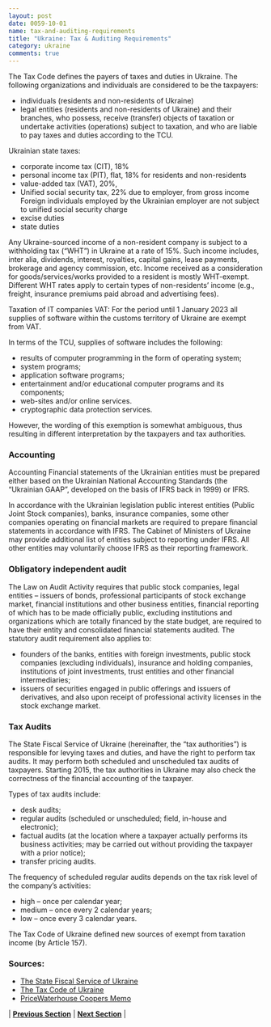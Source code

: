 ```yaml
---
layout: post
date: 0059-10-01
name: tax-and-auditing-requirements
title: "Ukraine: Tax & Auditing Requirements"
category: ukraine
comments: true
---
```




The Tax Code defines the payers of taxes and duties in Ukraine. The following organizations and individuals are considered to be the taxpayers: 

- individuals (residents and non-residents of Ukraine)
- legal entities (residents and non-residents of Ukraine) and their branches, who possess, receive (transfer) objects of taxation or undertake activities (operations) subject to taxation, and who are liable to pay taxes and duties according to the TCU.

Ukrainian state taxes:

 - corporate income tax (CIT), 18%
 - personal income tax (PIT), flat, 18% for residents and non-residents
 - value-added tax (VAT), 20%, 
 - Unified social security tax, 22% due to employer, from gross income
Foreign individuals employed by the Ukrainian employer are not subject to unified social security charge
 - excise duties
 - state duties

Any Ukraine-sourced income of a non-resident company is subject to a withholding tax (“WHT”) in Ukraine at a rate of 15%. Such income includes, inter alia, dividends, interest, royalties, capital gains, lease payments, brokerage and agency commission, etc. Income received as a consideration for goods/services/works provided to a resident is mostly WHT-exempt. Different WHT rates apply to certain types of non-residents’ income (e.g., freight, insurance premiums paid abroad and advertising fees).

Taxation of IT companies VAT: For the period until 1 January 2023 all supplies of software within the customs territory of Ukraine are exempt from VAT.

In terms of the TCU, supplies of software includes the following: 

- results of computer programming in the form of operating system; 
- system programs; 
- application software programs; 
- entertainment and/or educational computer programs and its components; 
- web-sites and/or online services. 
- cryptographic data protection services.

However, the wording of this exemption is somewhat ambiguous, thus resulting in different interpretation by the taxpayers and tax authorities.  

### Accounting ###

Accounting Financial statements of the Ukrainian entities must be prepared either based on the Ukrainian National Accounting Standards (the “Ukrainian GAAP”, developed on the basis of IFRS back in 1999) or IFRS.

In accordance with the Ukrainian legislation public interest entities (Public Joint Stock companies), banks, insurance companies, some other companies operating on financial markets are required to prepare financial statements in accordance with IFRS. The Cabinet of Ministers of Ukraine may provide additional list of entities subject to reporting under IFRS. All other entities may voluntarily choose IFRS as their reporting framework.

### Obligatory independent audit ###

 The Law on Audit Activity requires that public stock companies, legal entities – issuers of bonds, professional participants of stock exchange market, financial institutions and other business entities, financial reporting of which has to be made officially public, excluding institutions and organizations which are totally financed by the state budget, are required to have their entity and consolidated financial statements audited. The statutory audit requirement also applies to:
 
- founders of the banks, entities with foreign investments, public stock companies (excluding individuals), insurance and holding companies, institutions of joint investments, trust entities and other financial intermediaries; 
- issuers of securities engaged in public offerings and issuers of derivatives, and also upon receipt of professional activity licenses in the stock exchange market.

### Tax Audits ###

The State Fiscal Service of Ukraine (hereinafter, the “tax authorities”) is responsible for levying taxes and duties, and have the right to perform tax audits. It may perform both scheduled and unscheduled tax audits of taxpayers. Starting 2015, the tax authorities in Ukraine may also check the correctness of the financial accounting of the taxpayer. 

Types of tax audits include: 

- desk audits;
- regular  audits (scheduled or unscheduled; field, in-house and electronic); 
- factual audits (at the location where a taxpayer actually performs its business activities; may be carried out without providing the taxpayer with a prior notice); 
- transfer pricing audits.

The frequency of scheduled regular audits depends on the tax risk level of the company’s activities: 

- high – once per calendar year; 
- medium – once every 2 calendar years; 
- low – once every 3 calendar years.

The Tax Code of Ukraine defined new sources of exempt from taxation income (by Article 157).

### Sources: ###

-	[The State Fiscal Service of Ukraine](http://sfs.gov.ua/en/)
-	[The Tax Code of Ukraine](http://gogov.org.ua/wp-content/uploads/2016/05/Tax-Code-of-Ukraine.pdf)
-	[PriceWaterhouse Coopers Memo](https://www.pwc.com/ua/en/survey/2013/assets/ukraine_doingbusiness_2013.pdf)





| **[Previous Section]( https://neo-project.github.io/global-blockchain-compliance-hub//ukraine/ukraine-team-member-nationality-requirements.html)** | **[Next Section]( https://neo-project.github.io/global-blockchain-compliance-hub//ukraine/ukraine-governing-by-law.html)** |
